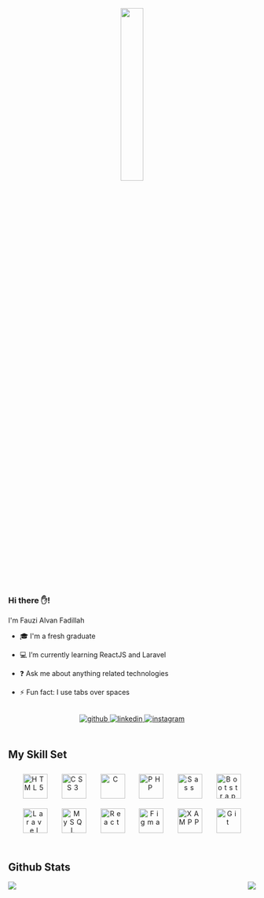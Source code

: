 <div align="center">
<img src="https://media2.giphy.com/media/24652QfeZzNIPzoH36/giphy.gif?cid=ecf05e47utijkauvhsspn9d0qffmwg7zt7lsb8ixw0ncxxqu&rid=giphy.gif&ct=g" align="center" style="width: 30%" />
</div>  
  

### Hi there ✋!  
I'm Fauzi Alvan Fadillah  
  

- 🎓 I'm a fresh graduate  
  

- 💻  I’m currently learning ReactJS and Laravel  
  

- ❓ Ask me about anything related technologies  
  

- ⚡ Fun fact: I use tabs over spaces  
  

<br/>  

<div align="center">
<a href="https://github.com/fzalv" target="_blank">
<img src=https://img.shields.io/badge/github-%2324292e.svg?&style=for-the-badge&logo=github&logoColor=white alt=github style="margin-bottom: 5px;" />
</a>
<a href="https://linkedin.com/in/fauzi-alvan-fadillah-025b94224/" target="_blank">
<img src=https://img.shields.io/badge/linkedin-%231E77B5.svg?&style=for-the-badge&logo=linkedin&logoColor=white alt=linkedin style="margin-bottom: 5px;" />
</a>
<a href="https://instagram.com/fzalv" target="_blank">
<img src=https://img.shields.io/badge/instagram-%23000000.svg?&style=for-the-badge&logo=instagram&logoColor=white alt=instagram style="margin-bottom: 5px;" />
</a>  
</div>  
  

<br/>  


## My Skill Set  
<div align="center" style="letter-spacing: 5px;">
  <img style="margin: 10px" src="https://profilinator.rishav.dev/skills-assets/html5-original-wordmark.svg" alt="HTML5" height="50" />
  <img style="margin: 10px" src="https://profilinator.rishav.dev/skills-assets/css3-original-wordmark.svg" alt="CSS3" height="50" />
  <img style="margin: 10px" src="https://profilinator.rishav.dev/skills-assets/c-original.svg" alt="C" height="50" />
  <img style="margin: 10px" src="https://profilinator.rishav.dev/skills-assets/php-original.svg" alt="PHP" height="50" />
  <img style="margin: 10px" src="https://profilinator.rishav.dev/skills-assets/sass-original.svg" alt="Sass" height="50" />
  <img style="margin: 10px" src="https://profilinator.rishav.dev/skills-assets/bootstrap-plain.svg" alt="Bootstrap" height="50" />
  <img style="margin: 10px" src="https://profilinator.rishav.dev/skills-assets/laravel-plain-wordmark.svg" alt="Laravel" height="50" />
  <img style="margin: 10px" src="https://profilinator.rishav.dev/skills-assets/mysql-original-wordmark.svg" alt="MySQL" height="50" />
  <img style="margin: 10px" src="https://profilinator.rishav.dev/skills-assets/react-original-wordmark.svg" alt="React" height="50" />
  <img style="margin: 10px" src="https://profilinator.rishav.dev/skills-assets/figma-icon.svg" alt="Figma" height="50" />
  <img style="margin: 10px" src="https://profilinator.rishav.dev/skills-assets/xampp.png" alt="XAMPP" height="50" />
  <img style="margin: 10px" src="https://profilinator.rishav.dev/skills-assets/git-scm-icon.svg" alt="Git" height="50" />
</div>
<br/>  


## Github Stats  
<div align="center"><img src="https://github-readme-stats.vercel.app/api/top-langs/?username=fzalv&hide_border=true&layout=compact" align="left" /></div>  
<img src="https://github-readme-stats.vercel.app/api?username=fzalv&show_icons=true&count_private=true&hide_border=true" align="right" />
